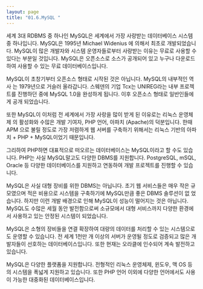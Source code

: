 ```yaml
---
layout: page
title: "01.6.MySQL "
--- 
```

세계 3대 RDBMS 중 하나인 MySQL은 세계에서 가장 사랑받는 데이터베이스 시스템 중 하나입니다. MySQL은 1995년 Michael Widenius 에 의해서 최초로 개발되었습니다. 
MySQL이 많은 개발자와 시스템 운영자들로부터 사랑받는 이유는 무료로 사용할 수 있다는 부분일 것입니다. MySQL은 오픈소스로 소스가 공개되어 있고 누구나 다운로드 하여 사용할 수 있는 무료 데이터베이스입니다.  

MySQL이 초창기부터 오픈소스 형태로 시작된 것은 아닙니다. MySQL의 내부적인 역사 는 1979년으로 거슬러 올라갑니다. 스웨덴의 기업 Tcx는 UNIREG라는 내부 프로젝트를 진행하던 중에 MySQL 1.0을 완성하게 됩니다. 이후 오픈소스 형태로 일반인들에게 공개 되었습니다.  

또한 MySQL이 이처럼 전 세계에서 가장 사랑을 많이 받게 된 이유로는 리눅스 운영체제 의 활성화와 수많은 개발 기여자, PHP 언어, 아파치 (Apache)의 덕분입니다. 한때 APM 으로 불릴 정도로 가장 저렴하게 웹 서버를 구축하기 위해서는 리눅스 기반의 아파치 + PHP + MySQL이었기 때문입니다.  

그리하여 PHP하면 대표적으로 떠오르는 데이터베이스는 MySQL이라고 할 수도 있습 니다. PHP는 사실 MySQL말고도 다양한 DBMS를 지원합니다. PostgreSQL, mSQL, Oracle 등 다양한 데이터베이스를 지원하고 연동하여 개발 프로젝트를 진행할 수 있습 니다.  

MySQL은 사실 대형 장비를 위한 DBMS는 아닙니다. 초기 웹 서비스들은 매우 작은 규 모였으며 적은 비용으로 시스템을 구축하기에 MySQL만큼 좋은 DBMS 솔루션이 없 었습니다. 하지만 이런 개발 배경으로 인해 MySQL이 성능이 떨어지는 것은 아닙니다. MySQL도 수많은 세월 동안 발전함으로써 소규모에서 대형 서비스까지 다양한 환경에서 사용하고 있는 안정된 시스템이 되었습니다.  

MySQL은 소형의 장비들을 연결 확장하여 대량의 데이터를 처리할 수 있는 시스템으로 도 운영할 수 있습니다. 전 세계 1천만 개 이상의 서버가 운영될 정도로 검증되고 많은 개 발자들이 선호하는 데이터베이스입니다. 또한 현재는 오라클에 인수되어 계속 발전하고 있습니다.  

MySQL은 다양한 플랫폼을 지원합니다. 전형적인 리눅스 운영체제, 윈도우, 맥 OS 등의 시스템을 폭넓게 지원하고 있습니다. 또한 PHP 언어 이외에 다양한 언어에서도 사용이 가능한 대중화된 데이터베이스입니다. 